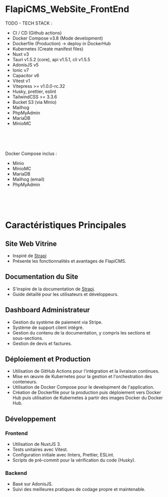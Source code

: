 # FlapiCMS_WebSite_FrontEnd

TODO - TECH STACK :
- CI / CD (Github actions)
- Docker Compose v3.8 (Mode development)
- Dockerfile (Production) -> deploy in DockerHub
- Kubernetes (Create manifest files)
- Nuxt v3
- Tauri v1.5.2 (core), api v1.5.1, cli v1.5.5
- AdonisJS v5
- Ionic v7
- Capacitor v6
- Vitest v1
- Vitepress >= v1.0.0-rc.32
- Husky, prettier, eslint
- TailwindCSS >= 3.3.6
- Bucket S3 (via Minio)
- Mailhog
- PhpMyAdmin
- MariaDB
- MinioMC

<br /><br /><br />

Docker Compose inclus :
- Minio
- MinioMC
- MariaDB
- Mailhog (email)
- PhpMyAdmin

<br /><br /><br />

# Caractéristiques Principales
## Site Web Vitrine
- Inspiré de [Strapi](https://strapi.io/)
- Présente les fonctionnalités et avantages de FlapiCMS.

## Documentation du Site
- S'inspire de la documentation de [Strapi](https://docs.strapi.io/dev-docs/intro).
- Guide détaillé pour les utilisateurs et développeurs.

## Dashboard Administrateur
- Gestion du système de paiement via Stripe.
- Système de support client intégré.
- Gestion du contenu de la documentation, y compris les sections et sous-sections.
- Gestion de devis et factures.

## Déploiement et Production
- Utilisation de GitHub Actions pour l'intégration et la livraison continues.
- Mise en œuvre de Kubernetes pour la gestion et l'orchestration des conteneurs.
- Utilisation de Docker Compose pour le development de l'application.
- Création de Dockerfile pour la production puis déploiement vers Docker Hub puis utilisation de Kubernetes à partir des images Docker du Docker Hub.

## Développement
### Frontend
- Utilisation de NuxtJS 3.
- Tests unitaires avec Vitest.
- Configuration initiale avec linters, Prettier, ESLint.
- Scripts de pré-commit pour la vérification du code (Husky).

### Backend
- Basé sur AdonisJS.
- Suivi des meilleures pratiques de codage propre et maintenable.
